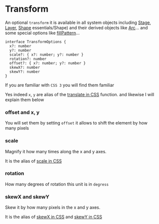 # Transform

An optional `transform` it is available in all system objects including [Stage](/guide/essentials/Stage), [Layer](/guide/essentials/Layer), [Shape](/guide/essentials/Shape) essentials/Shape) and their derived objects like [Arc](/guide/shapes/Arc)... and some special options like [fillPattern](/guide/essentials/Shape#fillPattern)...


```tsx
interface TransformOptions {
  x?: number
  y?: number
  scale?: { x?: number; y?: number }
  rotation?: number
  offset?: { x?: number; y?: number }
  skewX?: number
  skewY?: number
}
```


If you are familiar with `CSS 3` you will find them familiar

Yes indeed `x`, `y` are alias of the [translate in CSS](https://developer.mozilla.org/en-US/docs/Web/CSS/transform-function/translate) function. and likewise I will explain them below

### offset and x, y
You will set them by setting `offset` it allows to shift the element by how many pixels

### scale
Magnify it how many times along the x and y axes.

It is the alias of [scale in CSS](https://developer.mozilla.org/en-US/docs/Web/CSS/transform-function/scale)

### rotation
How many degrees of rotation this unit is in `degress`

### skewX and skewY
Skew it by how many pixels in the x and y axes.

It is the alias of [skewX in CSS](https://developer.mozilla.org/en-US/docs/Web/CSS/transform-function/skewX) and [skewY in CSS](https://developer.mozilla.org/en-US/docs/Web/CSS/transform-function/skewY)
